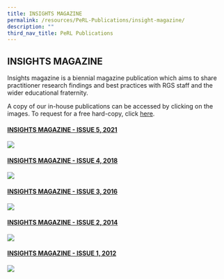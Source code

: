 ```yaml
---
title: INSIGHTS MAGAZINE
permalink: /resources/PeRL-Publications/insight-magazine/
description: ""
third_nav_title: PeRL Publications
---
```

## INSIGHTS MAGAZINE

Insights magazine is a biennial magazine publication which aims to share practitioner research findings and best practices with RGS staff and the wider educational fraternity.

A copy of our in-house publications can be accessed by clicking on the images.&nbsp;To request for a free hard-copy, click [here](https://goo.gl/forms/nY5iHzd0bqrIxGlH2).

#### [INSIGHTS MAGAZINE - ISSUE 5, 2021](https://drive.google.com/file/d/16D7MInanrqI5HHUe17zikHNAM7FlIwCW/view?usp=share_link)
![](/images/2021%20insight.png)

#### [INSIGHTS MAGAZINE - ISSUE 4, 2018](https://drive.google.com/file/d/1sN0-UlR5IC0nRUuWWmbQDzfbnwiqD5Ai/view?usp=share_link)
![](/images/2018%20insights.png)

#### [INSIGHTS MAGAZINE - ISSUE 3, 2016](https://drive.google.com/file/d/1waj-ws3Az4GcUIc_28MA7N2pzKLgBPqy/view?usp=share_link)
![](/images/2016%20insights.png)

#### [INSIGHTS MAGAZINE - ISSUE 2, 2014](https://drive.google.com/file/d/1MlYydtPmeK6H3nfx2_-KN_B6nLT1oWo-/view?usp=share_link)
![](/images/2014%20insights.png)

#### [INSIGHTS MAGAZINE - ISSUE 1, 2012](https://drive.google.com/file/d/1FTz9ZA_n0FTf6v3GmI_kweq8O3os0-EF/view?usp=share_link)
![](/images/2012%20insights.png)


